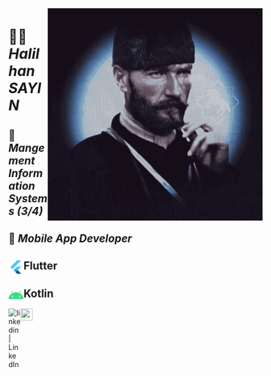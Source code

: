 <img align="right" alt="GIF" src="https://github.com/HalilhanSAYIN/HalilhanSAYIN/blob/main/o7.gif" width="426" height="420" />


#  👨‍🎤  ***Halilhan SAYIN***

## 🏫 *Mangement Information Systems (3/4)* 
## 📱  *Mobile App Developer*
## Flutter <img align="left" alt="Flutter" width="30px" src="https://raw.githubusercontent.com/github/explore/cebd63002168a05a6a642f309227eefeccd92950/topics/flutter/flutter.png" />
## Kotlin <img align="left" alt="Android" width="30px" src="https://raw.githubusercontent.com/github/explore/80688e429a7d4ef2fca1e82350fe8e3517d3494d/topics/android/android.png" />

[<img align="left" alt="linkedin | LinkedIn" width="24px" src="https://raw.githubusercontent.com/peterthehan/peterthehan/master/assets/linkedin.svg" />][linkedin]
[<img align="left" height="24" width="24" src="https://cdn.jsdelivr.net/npm/simple-icons@v4/icons/gmail.svg" />][gmail]


<br />

[linkedin]: https://www.linkedin.com/in/halilhan-say%C4%B1n-577912229/
[gmail]: mailto:dev.halilhansayin@gmail.com

<br />


<!---
HalilhanSAYIN/HalilhanSAYIN is a ✨ special ✨ repository because its `README.md` (this file) appears on your GitHub profile.
You can click the Preview link to take a look at your changes.
--->
